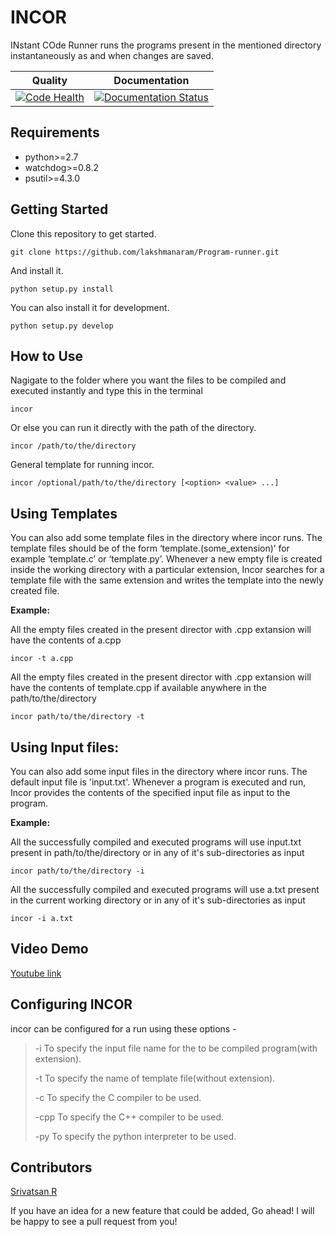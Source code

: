 INCOR
=====

INstant COde Runner runs the programs present in the mentioned directory instantaneously as and when changes are saved.

| Quality | Documentation |
| --------|---------------|
| [![Code Health](https://landscape.io/github/lakshmanaram/Program-runner/master/landscape.svg?style=flat)](https://landscape.io/github/lakshmanaram/Program-runner/master)|[![Documentation Status](https://readthedocs.org/projects/program-runner/badge/?version=latest)](http://program-runner.readthedocs.io/en/latest/?badge=latest)

Requirements
------------

-   python&gt;=2.7
-   watchdog&gt;=0.8.2
-   psutil&gt;=4.3.0

Getting Started
---------------

Clone this repository to get started.

``` sourceCode
git clone https://github.com/lakshmanaram/Program-runner.git
```

And install it.

``` sourceCode
python setup.py install
```

You can also install it for development.

``` sourceCode
python setup.py develop
```

How to Use
----------

Nagigate to the folder where you want the files to be compiled and executed instantly and type this in the terminal

``` sourceCode
incor
```

Or else you can run it directly with the path of the directory.

``` sourceCode
incor /path/to/the/directory
```

General template for running incor.

``` sourceCode
incor /optional/path/to/the/directory [<option> <value> ...]
```

Using Templates
---------------

You can also add some template files in the directory where incor runs. The template files should be of the form ‘template.(some\_extension)’ for example ‘template.c’ or ‘template.py’. Whenever a new empty file is created inside the working directory with a particular extension, Incor searches for a template file with the same extension and writes the template into the newly created file.

**Example:**

All the empty files created in the present director with .cpp extansion will have the contents of a.cpp
``` sourceCode
incor -t a.cpp
```
All the empty files created in the present director with .cpp extansion will have the contents of template.cpp if available anywhere in the path/to/the/directory
``` sourceCode
incor path/to/the/directory -t
```

Using Input files:
------------------

You can also add some input files in the directory where incor runs. The default input file is 'input.txt'.
Whenever a program is executed and run, Incor provides the contents of the specified input file as input to the program.

**Example:**

All the successfully compiled and executed programs will use input.txt present in path/to/the/directory or in any of it's sub-directories as input

``` sourceCode
incor path/to/the/directory -i
```
All the successfully compiled and executed programs will use a.txt present in the current working directory or in any of it's sub-directories as input

``` sourceCode
incor -i a.txt
```
Video Demo
----------

[Youtube link](https://youtu.be/KhJZ1N7fS6o)

Configuring INCOR
-----------------

incor can be configured for a run using these options -

> -i To specify the input file name for the to be compiled program(with extension).
>
> -t To specify the name of template file(without extension).
>
> -c To specify the C compiler to be used.
>
> -cpp To specify the C++ compiler to be used.
>
> -py To specify the python interpreter to be used.

Contributors
------------

  [Srivatsan R](https://github.com/srivatsan-ramesh)

If you have an idea for a new feature that could be added, Go ahead! I will be happy to see a pull request from you!

